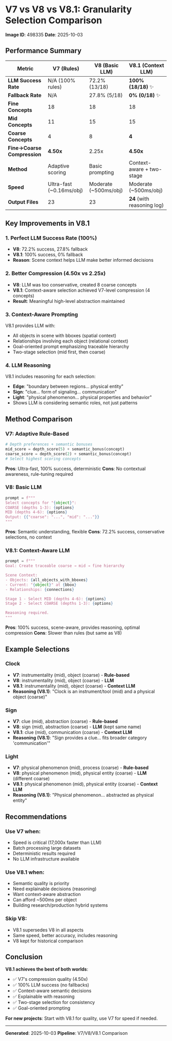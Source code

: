 # V7 vs V8 vs V8.1: Granularity Selection Comparison

**Image ID**: 498335
**Date**: 2025-10-03

## Performance Summary

| Metric | V7 (Rules) | V8 (Basic LLM) | V8.1 (Context LLM) |
|--------|-----------|----------------|-------------------|
| **LLM Success Rate** | N/A (100% rules) | 72.2% (13/18) | **100% (18/18)** ✨ |
| **Fallback Rate** | N/A | 27.8% (5/18) | **0% (0/18)** ✨ |
| **Fine Concepts** | 18 | 18 | 18 |
| **Mid Concepts** | 11 | 15 | 15 |
| **Coarse Concepts** | 4 | 8 | **4** |
| **Fine→Coarse Compression** | **4.50x** | 2.25x | **4.50x** |
| **Method** | Adaptive scoring | Basic prompting | Context-aware + two-stage |
| **Speed** | Ultra-fast (~0.16ms/obj) | Moderate (~500ms/obj) | Moderate (~500ms/obj) |
| **Output Files** | 23 | 23 | **24** (with reasoning log) |

## Key Improvements in V8.1

### 1. Perfect LLM Success Rate (100%)
- **V8**: 72.2% success, 27.8% fallback
- **V8.1**: 100% success, 0% fallback
- **Reason**: Scene context helps LLM make better informed decisions

### 2. Better Compression (4.50x vs 2.25x)
- **V8**: LLM was too conservative, created 8 coarse concepts
- **V8.1**: Context-aware selection achieved V7-level compression (4 concepts)
- **Result**: Meaningful high-level abstraction maintained

### 3. Context-Aware Prompting
V8.1 provides LLM with:
- All objects in scene with bboxes (spatial context)
- Relationships involving each object (relational context)
- Goal-oriented prompt emphasizing traceable hierarchy
- Two-stage selection (mid first, then coarse)

### 4. LLM Reasoning
V8.1 includes reasoning for each selection:
- **Edge**: "boundary between regions... physical entity"
- **Sign**: "clue... form of signaling... communication"
- **Light**: "physical phenomenon... physical properties and behavior"
- Shows LLM is considering semantic roles, not just patterns

## Method Comparison

### V7: Adaptive Rule-Based
```python
# Depth preferences + semantic bonuses
mid_score = depth_score(5) + semantic_bonus(concept)
coarse_score = depth_score(2) + semantic_bonus(concept)
# Select highest scoring concepts
```

**Pros**: Ultra-fast, 100% success, deterministic
**Cons**: No contextual awareness, rule-tuning required

### V8: Basic LLM
```python
prompt = f"""
Select concepts for "{object}":
COARSE (depths 1-3): {options}
MID (depths 4-6): {options}
Output: {{"coarse": "...", "mid": "..."}}
"""
```

**Pros**: Semantic understanding, flexible
**Cons**: 72.2% success, conservative selections, no context

### V8.1: Context-Aware LLM
```python
prompt = f"""
Goal: Create traceable coarse → mid → fine hierarchy

Scene Context:
- Objects: {all_objects_with_bboxes}
- Current: "{object}" at {bbox}
- Relationships: {connections}

Stage 1 - Select MID (depths 4-6): {options}
Stage 2 - Select COARSE (depths 1-3): {options}

Reasoning required.
"""
```

**Pros**: 100% success, scene-aware, provides reasoning, optimal compression
**Cons**: Slower than rules (but same as V8)

## Example Selections

### Clock
- **V7**: instrumentality (mid), object (coarse) - **Rule-based**
- **V8**: instrumentality (mid), object (coarse) - **LLM**
- **V8.1**: instrumentality (mid), object (coarse) - **Context LLM**
- **Reasoning (V8.1)**: "Clock is an instrument/tool (mid) and a physical object (coarse)"

### Sign
- **V7**: clue (mid), abstraction (coarse) - **Rule-based**
- **V8**: sign (mid), abstraction (coarse) - **LLM** (kept same name)
- **V8.1**: clue (mid), communication (coarse) - **Context LLM**
- **Reasoning (V8.1)**: "Sign provides a clue... fits broader category 'communication'"

### Light
- **V7**: physical phenomenon (mid), process (coarse) - **Rule-based**
- **V8**: physical phenomenon (mid), physical entity (coarse) - **LLM** (different coarse)
- **V8.1**: physical phenomenon (mid), physical entity (coarse) - **Context LLM**
- **Reasoning (V8.1)**: "Physical phenomenon... abstracted as physical entity"

## Recommendations

### Use V7 when:
- Speed is critical (17,000x faster than LLM)
- Batch processing large datasets
- Deterministic results required
- No LLM infrastructure available

### Use V8.1 when:
- Semantic quality is priority
- Need explainable decisions (reasoning)
- Want context-aware abstraction
- Can afford ~500ms per object
- Building research/production hybrid systems

### Skip V8:
- V8.1 supersedes V8 in all aspects
- Same speed, better accuracy, includes reasoning
- V8 kept for historical comparison

## Conclusion

**V8.1 achieves the best of both worlds**:
- ✅ V7's compression quality (4.50x)
- ✅ 100% LLM success (no fallbacks)
- ✅ Context-aware semantic decisions
- ✅ Explainable with reasoning
- ✅ Two-stage selection for consistency
- ✅ Goal-oriented prompting

**For new projects**: Start with V8.1 for quality, use V7 for speed if needed.

---

**Generated**: 2025-10-03
**Pipeline**: V7/V8/V8.1 Comparison

